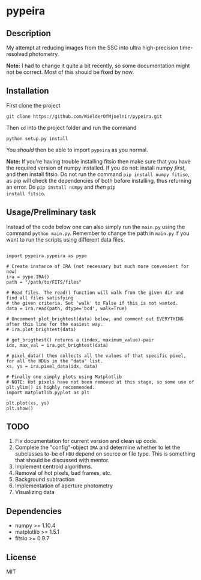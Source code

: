 # pypeira

## Description
My attempt at reducing images from the SSC into ultra high-precision time-resolved photometry.

**Note:** I had to change it quite a bit recently, so some documentation
might not be correct. Most of this should be fixed by now.

## Installation

First clone the project

<pre><code>git clone https://github.com/WielderOfMjoelnir/pypeira.git</code></pre>

Then <code>cd</code> into the project folder and run the command

<pre><code>python setup.py install</code></pre>

You *should* then be able to import <code>pypeira</code> as you normal.

**Note:** If you're having trouble installing fitsio then make sure that you have the required version of numpy installed. If you do not: install numpy *first*, and then install fitsio. Do not run the command <code>pip install numpy fitiso</code>, as pip will check the dependencies of both before installing, thus returning an error. Do <code>pip install numpy</code> and *then* <code>pip install fitsio</code>.

## Usage/Preliminary task

Instead of the code below one can also simply run the <code>main.py</code> using the command <code>python main.py</code>. Remember to change the path in <code>main.py</code> if you want to run the scripts using different data files.

<pre><code>
import pypeira.pypeira as pype

# Create instance of IRA (not necessary but much more convenient for now)
ira = pype.IRA()
path = "/path/to/FITS/files"

# Read files. The read() function will walk from the given dir and find all files satisfying 
# the given criteria. Set 'walk' to False if this is not wanted.
data = ira.read(path, dtype='bcd', walk=True)

# Uncomment plot_brightest(data) below, and comment out EVERYTHING after this line for the easiest way.
# ira.plot_brightest(data)

# get_brigthest() returns a (index, maximum_value)-pair
idx, max_val = ira.get_brightest(data)

# pixel_data() then collects all the values of that specific pixel, for all the HDUs in the "data" list.
xs, ys = ira.pixel_data(idx, data)

# Finally one simply plots using Matplotlib
# NOTE: Hot pixels have not been removed at this stage, so some use of plt.ylim() is highly recommended.
import matplotlib.pyplot as plt

plt.plot(xs, ys)
plt.show()
</code></pre>

## TODO
1. Fix documentation for current version and clean up code.
2. Complete the "config"-object <code>IRA</code> and determine whether to let the subclasses to-be of
<code>HDU</code> depend on source or file type. This is something that should be discussed with mentor.
3. Implement centroid algorithms.
4. Removal of hot pixels, bad frames, etc.
5. Background subtraction
6. Implementation of aperture photometry
7. Visualizing data

## Dependencies
* numpy >= 1.10.4
* matplotlib >= 1.5.1
* fitsio >= 0.9.7

## License
MIT

